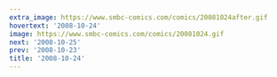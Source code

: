 ```yaml
---
extra_image: https://www.smbc-comics.com/comics/20081024after.gif
hovertext: '2008-10-24'
image: https://www.smbc-comics.com/comics/20081024.gif
next: '2008-10-25'
prev: '2008-10-23'
title: '2008-10-24'
---
```

